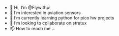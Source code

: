 - 👋 Hi, I’m @Flywithpi
- 👀 I’m interested in aviation sensors
- 🌱 I’m currently learning python for pico hw projects
- 💞️ I’m looking to collaborate on stratux
- 📫 How to reach me ...

<!---
Flywithpi/Flywithpi is a ✨ special ✨ repository because its `README.md` (this file) appears on your GitHub profile.
You can click the Preview link to take a look at your changes.
--->
